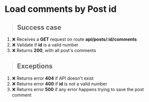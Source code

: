 # Load comments by Post id

> ## Success case

1. ❌ Receives a **GET** request on route **api/posts/:id/comments**
2. ❌ Validate if **id** is a valid number
3. ❌ Returns **200**, with all post's comments

> ## Exceptions

1. ❌ Returns error **404** if API doesn't exist
2. ❌ Returns error **400** if **id** is not a valid number
3. ❌ Returns error **500** if any error happens trying to save the post comment